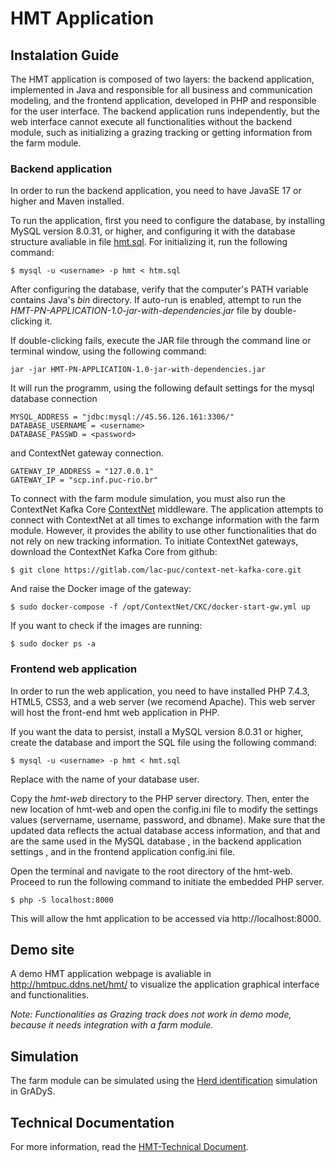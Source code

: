 # HMT Application

## Instalation Guide
The HMT application is composed of two layers: the backend application, implemented in Java and responsible for all business and communication modeling, and the frontend application, developed in PHP and responsible for the user interface. 
The backend application runs independently, but the web interface cannot execute all functionalities without the backend module, such as initializing a grazing tracking or getting information from the farm module.

### Backend application
In order to run the backend application, you need to have JavaSE 17 or higher and Maven installed.

To run the application, first you need to configure the database, by installing MySQL version 8.0.31, or higher, and configuring it with the database structure avaliable in file [hmt.sql](https://github.com/milliandrade/hmt_sw/blob/main/hmt.sql). For initializing it, run the following command:

    $ mysql -u <username> -p hmt < htm.sql
    
After configuring the database, verify that the computer's PATH variable contains Java's _bin_ directory. If auto-run is enabled, attempt to run the _HMT-PN-APPLICATION-1.0-jar-with-dependencies.jar_ file by double-clicking it.

If double-clicking fails, execute the JAR file through the command line or terminal window, using the following command:

    jar -jar HMT-PN-APPLICATION-1.0-jar-with-dependencies.jar

It will run the programm, using the following default settings for the mysql database connection 

    MYSQL_ADDRESS = "jdbc:mysql://45.56.126.161:3306/"
    DATABASE_USERNAME = <username>
    DATABASE_PASSWD = <password>
    
and ContextNet gateway connection.

    GATEWAY_IP_ADDRESS = "127.0.0.1"
    GATEWAY_IP = "scp.inf.puc-rio.br"

To connect with the farm module simulation, you must also run the ContextNet Kafka Core [ContextNet](https://wiki.lac.inf.puc-rio.br/) middleware. The application attempts to connect with ContextNet at all times to exchange information with the farm module. However, it provides the ability to use other functionalities that do not rely on new tracking information.
To initiate ContextNet gateways, download the ContextNet Kafka Core from github:

    $ git clone https://gitlab.com/lac-puc/context-net-kafka-core.git

And raise the Docker image of the gateway:

    $ sudo docker-compose -f /opt/ContextNet/CKC/docker-start-gw.yml up

If you want to check if the images are running:

    $ sudo docker ps -a

### Frontend web application
In order to run the web application, you need to have installed PHP 7.4.3, HTML5, CSS3, and a web server (we recomend Apache). This web server will host the front-end hmt web application in PHP. 

If you want the data to persist, install a MySQL version 8.0.31 or higher, create the database and import the SQL file using the following command:

    $ mysql -u <username> -p hmt < hmt.sql

Replace _<username>_ with the name of your database user.

Copy the _hmt-web_ directory to the PHP server directory. Then, enter the new location of hmt-web and open the config.ini file to modify the settings values  (servername, username, password, and dbname). Make sure that the updated data reflects the actual database access information, and that <username> and <password> are the same used in the MySQL database , in the backend application settings , and in the frontend application config.ini file.

Open the terminal and navigate to the root directory of the hmt-web. Proceed to run the following command to initiate the embedded PHP server.

    $ php -S localhost:8000

  This will allow the hmt application to be accessed via http://localhost:8000.



## Demo site
A demo HMT application webpage is avaliable in http://hmtpuc.ddns.net/hmt/ to visualize the application graphical interface and functionalities.

_Note: Functionalities as Grazing track does not work in demo mode, because it needs integration with a farm module._

## Simulation
The farm module can be simulated using the [Herd identification](https://github.com/milliandrade/herd_identification) simulation in GrADyS.

## Technical Documentation
For more information, read the [HMT-Technical Document](https://github.com/milliandrade/hmt_sw/blob/main/HMT-technical_document.pdf).
